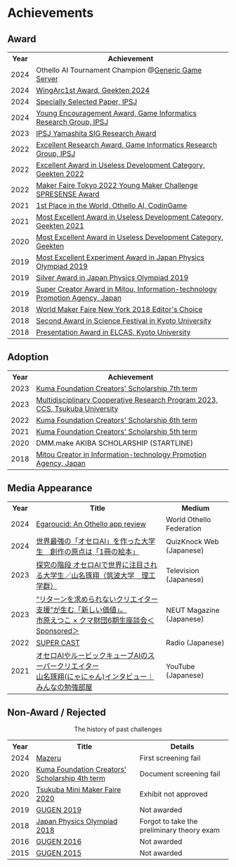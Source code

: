 # Achievements



## Award
<div class="table_wrapper"><table><tbody>
<tr>
<th>Year</th><th>Achievement</th>
</tr>
<tr>
<td>2024</td>
<td>Othello AI Tournament Champion @<a href="https://skatgame.net/mburo/ggs/" target="_blank" el="”noopener" noreferrer”="">Generic Game Server</a></td>
</tr>
<tr>
<td>2024</td>
<td><a href="https://talent.supporterz.jp/geekten/2024/" target="_blank" el=”noopener noreferrer”>WingArc1st Award, Geekten 2024</a></td>
</tr>
<tr>
<td>2024</td>
<td><a href="https://www.ipsj.or.jp/award/ssp_award.html" target="_blank" el="”noopener" noreferrer”="">Specially Selected Paper, IPSJ</a></td>
</tr>
<tr>
<td>2024</td>
<td><a href="https://www.ipsj.or.jp/award/gi-award1.html" target="_blank" el="”noopener" noreferrer”="">Young Encouragement Award, Game Informatics Research Group, IPSJ</a></td>
</tr>
<tr>
<td>2023</td>
<td><a href="https://www.ipsj.or.jp/award/yamashita2023.html" target="_blank" el="”noopener" noreferrer”="">IPSJ Yamashita SIG Research Award</a></td>
</tr>
<tr>
<td>2022</td>
<td><a href="https://www.ipsj.or.jp/award/gi-award2.html" target="_blank" el="”noopener" noreferrer”="">Excellent Research Award, Game Informatics Research Group, IPSJ</a></td>
</tr>
<tr>
<td>2022</td>
<td><a href="https://talent.supporterz.jp/geekten/2022/" target="_blank" el=”noopener noreferrer”>Excellent Award in Useless Development Category, Geekten 2022</a></td>
</tr>
<tr>
<td>2022</td>
<td><a href="https://makezine.jp/event/makerfaire/ymc2022/" target="_blank" el=”noopener noreferrer”>Maker Faire Tokyo 2022 Young Maker Challenge SPRESENSE Award</a></td>
</tr>
<tr>
<td>2021</td>
<td><a href="https://www.codingame.com/multiplayer/bot-programming/othello-1" target="_blank" el=”noopener noreferrer”>1st Place in the World, Othello AI, CodinGame</a></td>
</tr>
<tr>
<td>2021</td>
<td><a href="https://talent.supporterz.jp/geekten/2021/" target="_blank" el=”noopener noreferrer”>Most Excellent Award in Useless Development Category, Geekten 2021</a></td>
</tr>
<tr>
<td>2020</td>
<td><a href="https://talent.supporterz.jp/geekten/2020/" target="_blank" el=”noopener noreferrer”>Most Excellent Award in Useless Development Category, Geekten</a></td>
</tr>
<tr>
<td>2019</td>
<td><a href="http://www.jpho.jp/2019/prizes at phy-chal-2019.pdf" target="_blank" el=”noopener noreferrer”>Most Excellent Experiment Award in Japan Physics Olympiad 2019</a></td>
</tr>
<tr>
<td>2019</td>
<td><a href="http://www.jpho.jp/2019/prizes at phy-chal-2019.pdf" target="_blank" el=”noopener noreferrer”>Silver Award in Japan Physics Olympiad 2019</a></td>
</tr>
<tr>
<td>2019</td>
<td><a href="https://www.ipa.go.jp/jinzai/mitou/it/supercreator-list.html" target="_blank" el=”noopener noreferrer”>Super Creator Award in Mitou, Information-technology Promotion Agency, Japan</a></td>
</tr>
<tr>
<td>2018</td>
<td><a href="https://makerfaire.com/maker/entry/67738/" target="_blank" el=”noopener noreferrer”>World Maker Faire New York 2018 Editor's Choice</a></td>
</tr>
<tr>
<td>2018</td>
<td><a href="https://www.kyoto-u.ac.jp/ja/news/2018-04-09-0" target="_blank" el=”noopener noreferrer”>Second Award in Science Festival in Kyoto University</a></td>
</tr>
<tr>
<td>2018</td>
<td><a href="https://www.kyoto-u.ac.jp/ja/news/2018-03-09-0" target="_blank" el=”noopener noreferrer”>Presentation Award in ELCAS, Kyoto University</a></td>
</tr>
</tbody></table></div>






## Adoption
<div class="table_wrapper"><table><tbody>
<tr>
<th>Year</th><th>Achievement</th>
</tr>
<tr>
<td>2023</td>
<td><a href="https://kuma-foundation.org/student/takuto-yamana/" target="_blank" el=”noopener noreferrer”>Kuma Foundation Creators' Scholarship 7th term</a></td>
</tr>
<tr>
<td>2023</td>
<td><a href="https://project.ccs.tsukuba.ac.jp/event/24/contributions/439/" target="_blank" el="”noopener" noreferrer”="">Multidisciplinary Cooperative Research Program 2023, CCS, Tsukuba University</a></td>
</tr>
<tr>
<td>2022</td>
<td><a href="https://kuma-foundation.org/student/takuto-yamana/" target="_blank" el=”noopener noreferrer”>Kuma Foundation Creators' Scholarship 6th term</a></td>
</tr>
<tr>
<td>2021</td>
<td><a href="https://kuma-foundation.org/student/takuto-yamana/" target="_blank" el=”noopener noreferrer”>Kuma Foundation Creators' Scholarship 5th term</a></td>
</tr>
<tr>
<td>2020</td>
<td>DMM.make AKIBA SCHOLARSHIP (STARTLINE)</td>
</tr>
<tr>
<td>2018</td>
<td><a href="https://www.ipa.go.jp/jinzai/mitou/it/2018/gaiyou_s-5.html" target="_blank" el=”noopener noreferrer”>Mitou Creator in Information-technology Promotion Agency, Japan</a></td>
</tr>
</tbody></table></div>




## Media Appearance
<div class="table_wrapper"><table><tbody>
<tr>
<th>Year</th><th>Title</th><th>Medium</th>
</tr>
<tr>
<td>2024</td>
<td><a href="https://www.worldothello.org/news/354/egaroucid-an-othello-app-review" target="_blank" el="”noopener" noreferrer”="">Egaroucid: An Othello app review</a></td>
<td>World Othello Federation</td>
</tr>
<tr>
<td>2024</td>
<td><a href="https://web.quizknock.com/othello-ai" target="_blank" el="”noopener" noreferrer”="">世界最強の「オセロAI」を作った大学生　創作の原点は「1冊の絵本」</a></td>
<td>QuizKnock Web (Japanese)</td>
</tr>
<tr>
<td>2023</td>
<td><a href="https://www.tv-tokyo.co.jp/tankyunokaidan/backnumber/index.html?trgt=20230720" target="_blank" el="”noopener" noreferrer”="">探究の階段 オセロAIで世界に注目される大学生／山名琢翔（筑波大学　理工学群）</a></td>
<td>Television (Japanese)</td>
</tr>
<tr>
<td>2023</td>
<td><a href="https://neutmagazine.com/interview_kumafoundation_2023" target="_blank" el="”noopener" noreferrer”="">“リターンを求められないクリエイター支援”が生む「新しい価値」。<br>市原えつこ × クマ財団6期生座談会＜Sponsored＞</a></td>
<td>NEUT Magazine (Japanese)</td>
</tr>
<tr>
<td>2022</td>
<td><a href="https://zip-fm.co.jp/programs/6e68fe9e-29bd-49c0-aec6-ab27c7320248" target="_blank" el="”noopener" noreferrer”="">SUPER CAST</a></td>
<td>Radio (Japanese)</td>
</tr>
<tr>
<td>2021</td>
<td><a href="https://www.youtube.com/live/rAM499RwhpI?si=BIsVoAJVPNvTHtsv" target="_blank" el="”noopener" noreferrer”="">オセロAIやルービックキューブAIのスーパークリエイター<br>山名琢翔(にゃにゃん)インタビュー｜みんなの勉強部屋</a></td>
<td>YouTube (Japanese)</td>
</tr>
</tbody></table></div>



## Non-Award / Rejected

<center>The history of past challenges</center>

<div class="table_wrapper"><table><tbody>
<tr>
<th>Year</th><th>Title</th><th>Details</th>
</tr>
<tr>
<td>2024</td>
<td><a href="https://awrd.com/award/kuse-ga-aru-award-1" target="_blank" el="”noopener" noreferrer”="">Mazeru</a></td>
<td>First screening fail</td>
</tr>
<tr>
<td>2020</td>
<td><a href="https://kuma-foundation.org/" target="_blank" el="”noopener" noreferrer”="">Kuma Foundation Creators' Scholarship 4th term</a></td>
<td>Document screening fail</td>
</tr>
<tr>
<td>2020</td>
<td><a href="https://tmmf.jp/2020/" target="_blank" el="”noopener" noreferrer”="">Tsukuba Mini Maker Faire 2020</a></td>
<td>Exhibit not approved</td>
</tr>
<tr>
<td>2019</td>
<td><a href="https://gugen.jp/subscriptions/work/799" target="_blank" el="”noopener" noreferrer”="">GUGEN 2019</a></td>
<td>Not awarded</td>
</tr>
<tr>
<td>2018</td>
<td><a href="https://www.jpho.jp/" target="_blank" el="”noopener" noreferrer”="">Japan Physics Olympiad 2018</a></td>
<td>Forgot to take the preliminary theory exam</td>
</tr>
<tr>
<td>2016</td>
<td><a href="https://gugen.jp/subscriptions/work/379" target="_blank" el="”noopener" noreferrer”="">GUGEN 2016</a></td>
<td>Not awarded</td>
</tr>
<tr>
<td>2015</td>
<td><a href="https://gugen.jp/subscriptions/work/306" target="_blank" el="”noopener" noreferrer”="">GUGEN 2015</a></td>
<td>Not awarded</td>
</tr>
</tbody></table></div>
